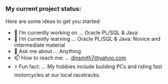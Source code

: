 ### My current project status:

Here are some ideas to get you started:

- 🔭 I’m currently working on ... Oracle PL/SQL & Java
- 🌱 I’m currently learning ... Oracle PL/SQL & Java: Novice and intermediate material
- 💬 Ask me about ... Anything
- 📫 How to reach me: ... djnsmith7@yahoo.com
- ⚡ Fun fact: ... My hobbies include building PCs and riding fast motorcycles at our local racetracks.
